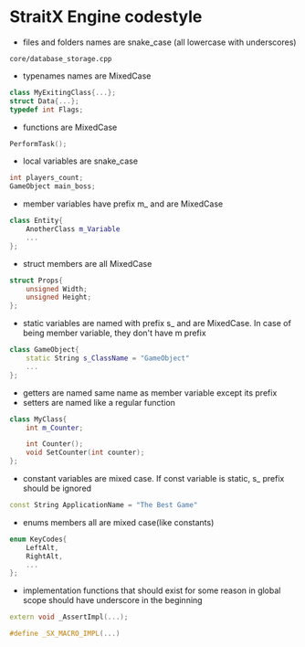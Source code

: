 # StraitX Engine codestyle

- files and folders names are snake_case (all lowercase with underscores)
```
core/database_storage.cpp
```
- typenames names are MixedCase
```c++
class MyExitingClass{...};
struct Data{...};
typedef int Flags;
```
- functions are MixedCase
```c++
PerformTask();
```
- local variables are snake_case
```c++
int players_count;
GameObject main_boss;
```
- member variables have prefix m_ and are MixedCase
```c++
class Entity{
    AnotherClass m_Variable
    ...
};
```
- struct members are all MixedCase
```c++
struct Props{
    unsigned Width;
    unsigned Height;
};
```
- static variables are named with prefix s_ and are MixedCase. In case of being member variable, they don't have m prefix

```c++
class GameObject{
    static String s_ClassName = "GameObject"
    ...
};
```
- getters are named same name as member variable except its prefix
- setters are named like a regular function
```c++
class MyClass{
    int m_Counter;

    int Counter();
    void SetCounter(int counter);
};
```
- constant variables are mixed case. If const variable is static, s_ prefix should be ignored
```c++
const String ApplicationName = "The Best Game"
```
- enums members all are mixed case(like constants)
```c++
enum KeyCodes{
    LeftAlt,
    RightAlt,
    ...  
};
```

- implementation functions that should exist for some reason in global scope should have underscore in the beginning 

```c++
extern void _AssertImpl(...);

#define _SX_MACRO_IMPL(...)
```
